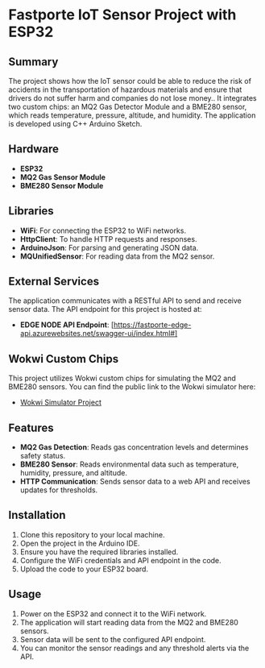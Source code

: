 # Fastporte IoT Sensor Project with ESP32

## Summary
The project shows how the IoT sensor could be able to reduce the risk of accidents in the transportation of hazardous materials and ensure that drivers do not suffer harm and companies do not lose money.. It integrates two custom chips: an MQ2 Gas Detector Module and a BME280 sensor, which reads temperature, pressure, altitude, and humidity. The application is developed using C++ Arduino Sketch.

## Hardware
- **ESP32**
- **MQ2 Gas Sensor Module**
- **BME280 Sensor Module**

## Libraries
- **WiFi**: For connecting the ESP32 to WiFi networks.
- **HttpClient**: To handle HTTP requests and responses.
- **ArduinoJson**: For parsing and generating JSON data.
- **MQUnifiedSensor**: For reading data from the MQ2 sensor.

## External Services
The application communicates with a RESTful API to send and receive sensor data. The API endpoint for this project is hosted at:
- **EDGE NODE API Endpoint**: [https://fastporte-edge-api.azurewebsites.net/swagger-ui/index.html#]

## Wokwi Custom Chips
This project utilizes Wokwi custom chips for simulating the MQ2 and BME280 sensors. You can find the public link to the Wokwi simulator here:
- [Wokwi Simulator Project](https://wokwi.com/projects/414946193954143233)

## Features
- **MQ2 Gas Detection**: Reads gas concentration levels and determines safety status.
- **BME280 Sensor**: Reads environmental data such as temperature, humidity, pressure, and altitude.
- **HTTP Communication**: Sends sensor data to a web API and receives updates for thresholds.

## Installation
1. Clone this repository to your local machine.
2. Open the project in the Arduino IDE.
3. Ensure you have the required libraries installed.
4. Configure the WiFi credentials and API endpoint in the code.
5. Upload the code to your ESP32 board.

## Usage
1. Power on the ESP32 and connect it to the WiFi network.
2. The application will start reading data from the MQ2 and BME280 sensors.
3. Sensor data will be sent to the configured API endpoint.
4. You can monitor the sensor readings and any threshold alerts via the API.
